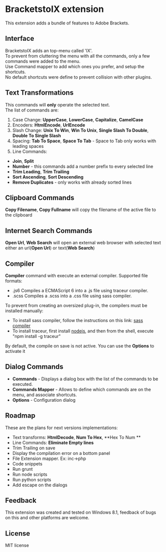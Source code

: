 # BracketstoIX extension

This extension adds a bundle of features to Adobe Brackets.

## Interface

BracketstoIX adds an top-menu called 'IX'.  
To prevent from cluttering the menu with all the commands, only a few commands were added to the menu.  
Use Command mapper to add which ones you prefer, and setup the shortcuts.  
No default shortcuts were define to prevent collision with other plugins.  

## Text Transformations

This commands will **only** operate the selected text.  
The list of commands are:  
1. Case Change: **UpperCase**, **LowerCase**, **Capitalize**, **CamelCase**  
2. Encoders: **HtmlEncode**, **UrlEncode**  
3. Slash Change: **Unix To Win**, **Win To Unix**, **Single Slash To Double**, **Double To Single Slash**  
4. Spacing: **Tab To Space**, **Space To Tab**  -   Space to Tab only works with leading spaces  
5. Line Commands:  

  * **Join**, **Split**
  * **Number** - this commands add a number prefix to every selected line
  * **Trim Leading**, **Trim Trailing**  
  * **Sort Ascending**, **Sort Descending** 
  * **Remove Duplicates**  - only works with already sorted lines  

## Clipboard Commands  

**Copy Filename**, **Copy Fullname** will copy the filename of the active file to the clipboard  

## Internet Search Commands  

**Open Url**, **Web Search** will open an external web browser with selected text either an url(**Open Url**) or text(**Web Search**)  

## Compiler

**Compiler** command with execute an external compiler. Supported file formats:  

* .js6 Compiles a ECMAScript 6 into a .js file using traceur compiler.  
* .scss Compiles a .scss into a .css file using sass compiler.
 
To prevent from creating an oversized plug-in, the compilers must be installed manually:  

* To install sass compiler, follow the instructions on this link: [sass compiler][1]
* To install traceur, first install [nodejs][2], and then from the shell, execute "npm install -g traceur"
 
By default, the compile on save is not active. You can use the **Options** to activate it

[1]: http://sass-lang.com/
[2]: http://nodejs.org/

## Dialog Commands

  * **Commands** - Displays a dialog box with the list of the commands to be executed.
  * **Commands Mapper** - Allows to define which commands are on the menu, and associate shortcuts.
  * **Options** - Configuration dialog

## Roadmap

These are the plans for next versions implementations:  

* Text transforms: **HtmlDecode**, **Num To Hex**, **Hex To Num **  
* Line Commands: **Eliminate Empty lines**  
* Trim Trailing on save  
* Display the compilation error on a bottom panel  
* File Extension mapper. Ex: inc->php  
* Code snippets 
* Run grunt  
* Run node scripts  
* Run python scripts  
* Add escape on the dialogs

## Feedback

This extension was created and tested on Windows 8.1,
feedback of bugs on this and other platforms are welcome.

## License ##

MIT license

